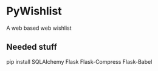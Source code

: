 # PyWishlist
A web based web wishlist

## Needed stuff
pip install SQLAlchemy Flask Flask-Compress Flask-Babel